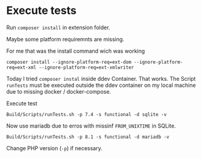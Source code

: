 # Execute tests

Run `composer install` in extension folder.

Maybe some platform requiremnts are missing.

For me that was the install command wich was working

    composer install --ignore-platform-req=ext-dom --ignore-platform-req=ext-xml --ignore-platform-req=ext-xmlwriter

Today I tried `composer instal` inside ddev Container. That works. The Script `runTests` must be executed outside
the ddev container on my local machine due to missing docker / docker-compose.

Execute test

    Build/Scripts/runTests.sh -p 7.4 -s functional -d sqlite -v

Now use mariadb due to erros with missinf `FROM_UNIXTIME` in SQLite. 

    Build/Scripts/runTests.sh -p 8.1 -s functional -d mariadb -v

Change PHP version (`-p`) if necessary.
